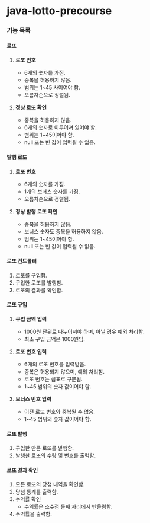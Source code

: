 # java-lotto-precourse

### 기능 목록

#### 로또

1. **로또 번호**
    - 6개의 숫자를 가짐.
    - 중복을 허용하지 않음.
    - 범위는 1~45 사이여야 함.
    - 오름차순으로 정렬됨.

2. **정상 로또 확인**
    - 중복을 허용하지 않음.
    - 6개의 숫자로 이루어져 있어야 함.
    - 범위는 1~45이어야 함.
    - null 또는 빈 값이 입력될 수 없음.

#### 발행 로또

1. **로또 번호**
    - 6개의 숫자를 가짐.
    - 1개의 보너스 숫자를 가짐.
    - 오름차순으로 정렬됨.

2. **정상 발행 로또 확인**
    - 중복을 허용하지 않음.
    - 보너스 숫자도 중복을 허용하지 않음.
    - 범위는 1~45이어야 함.
    - null 또는 빈 값이 입력될 수 없음.

#### 로또 컨트롤러

1. 로또를 구입함.
2. 구입한 로또를 발행함.
3. 로또의 결과를 확인함.

#### 로또 구입

1. **구입 금액 입력**
    - 1000원 단위로 나누어져야 하며, 아닐 경우 예외 처리함.
    - 최소 구입 금액은 1000원임.

2. **로또 번호 입력**
    - 6개의 로또 번호를 입력받음.
    - 중복은 허용되지 않으며, 예외 처리함.
    - 로또 번호는 쉼표로 구분됨.
    - 1~45 범위의 숫자 값이어야 함.

3. **보너스 번호 입력**
    - 이전 로또 번호와 중복될 수 없음.
    - 1~45 범위의 숫자 값이어야 함.

#### 로또 발행

1. 구입한 만큼 로또를 발행함.
2. 발행한 로또의 수량 및 번호를 출력함.

#### 로또 결과 확인

1. 모든 로또의 당첨 내역을 확인함.
2. 당첨 통계를 출력함.
3. 수익률 확인
    - 수익률은 소수점 둘째 자리에서 반올림함.
4. 수익률을 출력함.